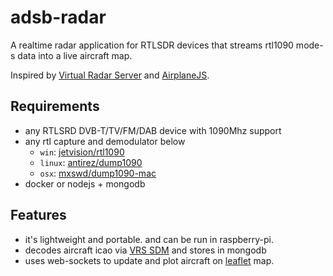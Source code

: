 # adsb-radar

A realtime radar application for RTLSDR devices that streams rtl1090 mode-s data into a live aircraft map. 

Inspired by [Virtual Radar Server](https://github.com/vradarserver/vrs) and [AirplaneJS](https://github.com/watson/airplanejs).

## Requirements
- any RTLSRD DVB-T/TV/FM/DAB device with 1090Mhz support
- any rtl capture and demodulator below
    - `win`: [jetvision/rtl1090](https://rtl1090.com)
    - `linux`: [antirez/dump1090](https://github.com/antirez/dump1090)
    - `osx`: [mxswd/dump1090-mac](https://github.com/mxswd/dump1090-mac)
- docker or nodejs + mongodb

## Features
- it's lightweight and portable. and can be run in raspberry-pi.
- decodes aircraft icao via [VRS SDM](https://sdm.virtualradarserver.co.uk/) and stores in mongodb
- uses web-sockets to update and plot aircraft on [leaflet](https://github.com/Leaflet/Leaflet) map.
